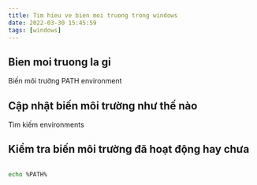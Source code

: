 ```yaml
---
title: Tim hieu ve bien moi truong trong windows
date: 2022-03-30 15:45:59
tags: [windows]
---
```



## Bien moi truong la gi

Biến môi trường PATH environment

## Cập nhật biến môi trường như thế nào

Tìm kiếm environments

## Kiểm tra biến môi trường đã hoạt động hay chưa


```bash

echo %PATH%

```


